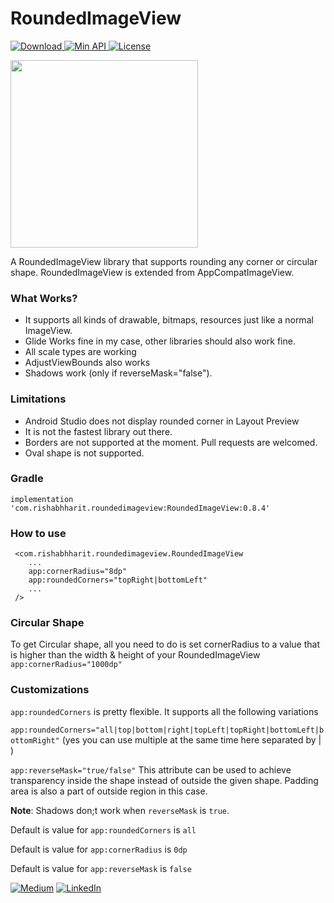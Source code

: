 # RoundedImageView

[ ![Download](https://api.bintray.com/packages/rishabh876/RoundedImageView/RoundedImageView/images/download.svg) ](https://bintray.com/rishabh876/RoundedImageView/RoundedImageView/_latestVersion)
[ ![Min API](https://img.shields.io/badge/%20Min%20API-14%2B-green.svg) ]()
[![License](https://img.shields.io/badge/License-Apache%202.0-blue.svg)](https://opensource.org/licenses/Apache-2.0)

<img src="https://i.imgur.com/4aUpaGM.jpg" width="300" />

A RoundedImageView library that supports rounding any corner or circular shape. RoundedImageView is extended from AppCompatImageView.

### What Works?
- It supports all kinds of drawable, bitmaps, resources just like a normal ImageView. 
- Glide Works fine in my case, other libraries should also work fine.
- All scale types are working
- AdjustViewBounds also works
- Shadows work (only if reverseMask="false").

### Limitations
- Android Studio does not display rounded corner in Layout Preview 
- It is not the fastest library out there.
- Borders are not supported at the moment. Pull requests are welcomed.
- Oval shape is not supported.

### Gradle

```implementation 'com.rishabhharit.roundedimageview:RoundedImageView:0.8.4'```

### How to use
``` 
 <com.rishabhharit.roundedimageview.RoundedImageView
    ...
    app:cornerRadius="8dp"
    app:roundedCorners="topRight|bottomLeft"
    ...
 /> 
```

### Circular Shape
To get Circular shape, all you need to do is set cornerRadius to a value that is higher than the width & height of your RoundedImageView
`app:cornerRadius="1000dp"`

### Customizations
`app:roundedCorners` is pretty flexible. It supports all the following variations

`app:roundedCorners="all|top|bottom|right|topLeft|topRight|bottomLeft|bottomRight"` (yes you can use multiple at the same time here separated by | )

`app:reverseMask="true/false"` This attribute can be used to achieve transparency inside the shape instead of outside the given shape. Padding area is also a part of outside region in this case. 

**Note**: Shadows don;t work when `reverseMask` is `true`.

Default is value for `app:roundedCorners` is `all`

Default is value for `app:cornerRadius` is `0dp`

Default is value for `app:reverseMask` is `false`



[![Medium](https://img.shields.io/badge/Medium-%40RishabhHarit-green.svg)](https://medium.com/@rishabhharit)
[![LinkedIn](https://img.shields.io/badge/LinkedIn-%40RishabhHarit-blue.svg)](https://www.linkedin.com/in/rishabhharit/)
